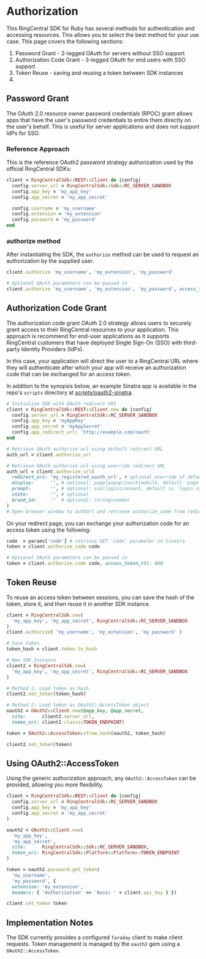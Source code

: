 # Authorization

This RingCentral SDK for Ruby has several methods for authentication and accessing
resources. This allows you to select the best method for your use case. This page covers the following sections:

1. Password Grant - 2-legged OAuth for servers without SSO support
1. Authorization Code Grant - 3-legged OAuth for end users with SSO support
1. Token Reuse - saving and reusing a token between SDK instances
1. 

## Password Grant

The OAuth 2.0 resource owner password credentials (RPOC) grant allows apps that have the user's password credentials to entire them directly on the user's behalf. This is useful for server applications and does not support IdPs for SSO.

### Reference Approach

This is the reference OAuth2 password strategy authorization used by the official
RingCentral SDKs:

```ruby
client = RingCentralSdk::REST::Client do |config|
  config.server_url = RingCentralSdk::Sdk::RC_SERVER_SANDBOX
  config.app_key = 'my_app_key'
  config.app_secret = 'my_app_secret'

  config.username = 'my_username'
  config.extension = 'my_extension'
  config.password = 'my_password'
end
```

### authorize method

After instantiating the SDK, the `authorize` method can be used to request an authorization by the supplied user.

```ruby
client.authorize 'my_username', 'my_extension', 'my_password'

# Optional OAuth parameters can be passed in
client.authorize 'my_username', 'my_extension', 'my_password', access_token_ttl: 600
```

## Authorization Code Grant

The authorization code grant OAuth 2.0 strategy allows users to securely grant access to their RingCentral resources to your application. This approach is recommend for end-user applications as it supports RingCentral customers that have deployed Single Sign-On (SSO) with third-party Identity Providers (IdPs).

In this case, your application will direct the user to a RingCentral URL where they will authenticate after which your app will receive an authorization code that can be exchanged for an access token.

In addition to the synopsis below, an example Sinatra app is available in the repo's `scripts` directory at [scripts/oauth2-sinatra](https://github.com/grokify/ringcentral-sdk-ruby/tree/master/scripts/oauth2-sinatra).

```ruby
# Initialize SDK with OAuth redirect URI
client = RingCentralSdk::REST::Client.new do |config|
  config.server_url = RingCentralSdk::RC_SERVER_SANDBOX
  config.app_key = 'myAppKey'
  config.app_secret = 'myAppSecret'
  config.app_redirect_url: 'http://example.com/oauth'
end

# Retrieve OAuth authorize url using default redirect URL
auth_url = client.authorize_url

# Retrieve OAuth authorize url using override redirect URL
auth_url = client.authorize_url(
  redirect_uri: 'my_registered_oauth_url', # optional override of default URL
  display:      '', # optional: page|popup|touch|mobile, default 'page'
  prompt:       '', # optional: sso|login|consent, default is 'login sso consent'
  state:        '', # optional
  brand_id:     ''  # optional: string|number
)
# Open browser window to authUrl and retrieve authorize_code from redirect uri.
```

On your redirect page, you can exchange your authorization code for an access token using the following:

```ruby
code  = params['code'] # retrieve GET 'code' parameter in Sinatra
token = client.authorize_code code

# Optional OAuth parameters can be passed in
token = client.authorize_code code, access_token_ttl: 600
```

## Token Reuse

To reuse an access token between sessions, you can save the hash of the token, 
store it, and then reuse it in another SDK instance.

```ruby
client = RingCentralSdk.new(
  'my_app_key', 'my_app_secret', RingCentralSdk::RC_SERVER_SANDBOX
)
client.authorize( 'my_username', 'my_extension', 'my_password' )

# Save token
token_hash = client.token.to_hash

# New SDK Instance
client2 = RingCentralSdk.new(
  'my_app_key', 'my_app_secret', RingCentralSdk::RC_SERVER_SANDBOX
)

# Method 1: Load token as hash
client2.set_token(token_hash)

# Method 2: Load token as OAuth2::AccessToken object
oauth2 = OAuth2::Client.new(@app_key, @app_secret,
  site:      client2.server_url,
  token_url: client2.class::TOKEN_ENDPOINT)

token = OAuth2::AccessToken::from_hash(oauth2, token_hash)

client2.set_token(token)
```

## Using OAuth2::AccessToken

Using the generic authorization approach, any `OAuth2::AccessToken` can be
provided, allowing you more flexibility.

```ruby
client = RingCentralSdk::REST::Client do |config|
  config.server_url = RingCentralSdk::RC_SERVER_SANDBOX
  config.app_key = 'my_app_key'
  config.app_secret = 'my_app_secret'
)

oauth2 = OAuth2::Client.new(
  'my_app_key',
  'my_app_secret',
  site:      RingCentralSdk::Sdk::RC_SERVER_SANDBOX,
  token_url: RingCentralSdk::Platform::Platform::TOKEN_ENDPOINT
)

token = oauth2.password.get_token(
  'my_username',
  'my_password', {
  extension: 'my_extension',
  headers: { 'Authorization' => 'Basic ' + client.api_key } })

client.set_token token
```

## Implementation Notes

The SDK currently provides a configured `faraday` client to make client requests.
Token management is managed by the `oauth2` gem using a `OAuth2::AccessToken`.
